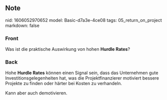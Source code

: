 ## Note
nid: 1606052970652
model: Basic-d7a3e-4ce08
tags: 05_return_on_project
markdown: false

### Front
<p>Was ist die praktische Auswirkung von hohen <b>Hurdle Rates</b>?

### Back
<p>Hohe <b>Hurdle Rates</b> können einen Signal sein, dass das
Unternehmen gute Investitionsgelegenheiten hat, was die
Projektfinanzierer motiviert bessere Projekte zu finden oder härter
bei Kosten zu verhandeln.
<p>Kann aber auch demotivieren.

